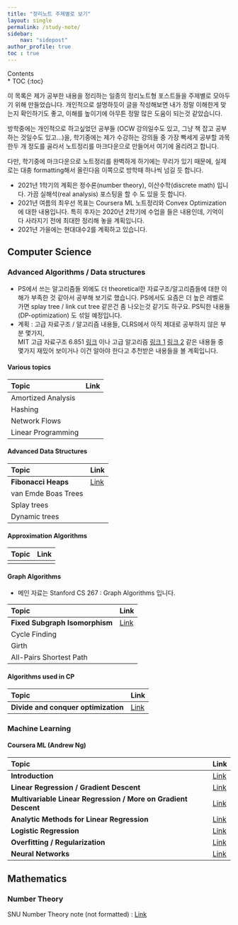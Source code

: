 ```yaml
---
title: "정리노트 주제별로 보기"
layout: single
permalink: /study-note/
sidebar:
    nav: "sidepost"
author_profile: true
toc : true
---
```

<div id="toc">
Contents
</div>
* TOC
{:toc}

이 목록은 제가 공부한 내용을 정리하는 일종의 정리노트형 포스트들을 주제별로 모아두기 위해 만들었습니다. 개인적으로 설명하듯이 글을 작성해보면 내가 정말 이해한게 맞는지 확인하기도 좋고, 이해를 높이기에 아무튼 정말 많은 도움이 되는것 같았습니다.

방학중에는 개인적으로 하고싶었던 공부들 (OCW 강의일수도 있고, 그냥 책 잡고 공부하는 것일수도 있고...)을, 학기중에는 제가 수강하는 강의들 중 가장 빡세게 공부할 과목 한두 개 정도를 골라서 노트정리를 마크다운으로 만들어서 여기에 올리려고 합니다.

다만, 학기중에 마크다운으로 노트정리를 완벽하게 하기에는 무리가 있기 때문에, 실제로는 대충 formatting해서 올린다음 이쪽으로 방학때 하나씩 넘길 듯 합니다.

- 2021년 1학기의 계획은 정수론(number theory), 이산수학(discrete math) 입니다. 가끔 실해석(real analysis) 포스팅을 할 수 도 있을 듯 합니다.
- 2021년 여름의 최우선 목표는 Coursera ML 노트정리와 Convex Optimization에 대한 내용입니다. 특히 후자는 2020년 2학기에 수업을 들은 내용인데, 기억이 다 사라지기 전에 최대한 정리해 놓을 계획입니다.
- 2021년 가을에는 현대대수2를 계획하고 있습니다. 

## Computer Science

### Advanced Algorithms / Data structures

- PS에서 쓰는 알고리즘들 외에도 더 theoretical한 자료구조/알고리즘들에 대한 이해가 부족한 것 같아서 공부해 보기로 했습니다. PS에서도 요즘은 더 높은 레벨로 가면 splay tree / link cut tree 같은건 좀 나오는것 같기도 하구요.
PS틱한 내용들 (DP-optimization) 도 섞일 예정입니다.
- 계획 : 고급 자료구조 / 알고리즘 내용들, CLRS에서 아직 제대로 공부하지 않은 부분 몇가지,   
  MIT 고급 자료구조 6.851 [링크](https://courses.csail.mit.edu/6.851/fall17/lectures/) 이나 고급 알고리즘 [링크 1](http://people.csail.mit.edu/moitra/854.html) [링크 2](https://ocw.mit.edu/courses/electrical-engineering-and-computer-science/6-854j-advanced-algorithms-fall-2008/) 같은 내용들 중 몇가지 재밌어 보이거나 이건 알아야 한다고 추천받은 내용들을 볼 계획입니다.

#### Various topics

| Topic              | Link |
|:-------------------|:-----|
| Amortized Analysis |      |
| Hashing            |      |
| Network Flows      |      |
| Linear Programming |      |

#### Advanced Data Structures  

| Topic               | Link                                 |
|:--------------------|:-------------------------------------|
| **Fibonacci Heaps** | [Link](/algorithms/Fibonacci-heaps/) |
| van Emde Boas Trees |                                      |
| Splay trees         |                                      |
| Dynamic trees       |                                      |

#### Approximation Algorithms

| Topic | Link |
|:------|:-----|
|       |      |


#### Graph Algorithms
- 메인 자료는 Stanford CS 267 : Graph Algorithms 입니다.

| Topic                          | Link                                       |
|:-------------------------------|:-------------------------------------------|
| **Fixed Subgraph Isomorphism** | [Link](/algorithms/graph-algorithms-lec1/) |
| Cycle Finding                  |                                            |
| Girth                          |                                            |
| All-Pairs Shortest Path        |                                            |

#### Algorithms used in CP

| Topic                               | Link                            |
|:------------------------------------|:--------------------------------|
| **Divide and conquer optimization** | [Link](/algorithms/DP-DnC-Opt/) |


### Machine Learning
#### Coursera ML (Andrew Ng)

| Topic                                                          | Link                                |
|:---------------------------------------------------------------|:------------------------------------|
| **Introduction**                                               | [Link](/ml-study/Coursera-ML-Lec1/) |
| **Linear Regression / Gradient Descent**                       | [Link](/ml-study/Coursera-ML-Lec2/) |
| **Multivariable Linear Regression / More on Gradient Descent** | [Link](/ml-study/Coursera-ML-Lec3/) |
| **Analytic Methods for Linear Regression**                     | [Link](/ml-study/Coursera-ML-Lec4/) |
| **Logistic Regression**                                        | [Link](/ml-study/Coursera-ML-Lec5/) |
| **Overfitting / Regularization**                               | [Link](/ml-study/Coursera-ML-Lec6/) |
| **Neural Networks**                                            | [Link](/ml-study/Coursera-ML-Lec7/) |


## Mathematics
### Number Theory
SNU Number Theory note (not formatted) : [Link](/study-note/snu/#%EC%A0%95%EC%88%98%EB%A1%A0)